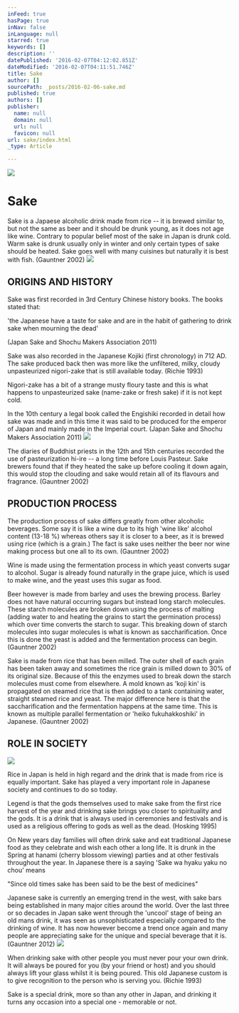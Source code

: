 ```yaml
---
inFeed: true
hasPage: true
inNav: false
inLanguage: null
starred: true
keywords: []
description: ''
datePublished: '2016-02-07T04:12:02.851Z'
dateModified: '2016-02-07T04:11:51.746Z'
title: Sake
author: []
sourcePath: _posts/2016-02-06-sake.md
published: true
authors: []
publisher:
  name: null
  domain: null
  url: null
  favicon: null
url: sake/index.html
_type: Article

---
```

![](https://the-grid-user-content.s3-us-west-2.amazonaws.com/71d1bafb-a27b-4c16-9316-63b0a59c5f1d.png)

# Sake

Sake is a Japaese alcoholic drink made from rice -- it is brewed similar to, but not the same as beer and it should be drunk young, as it does not age like wine. Contrary to popular belief most of the sake in Japan is drunk cold. Warm sake is drunk usually only in winter and only certain types of sake should be heated. Sake goes well with many cuisines but naturally it is best with fish. (Gauntner 2002)
![](https://the-grid-user-content.s3-us-west-2.amazonaws.com/f96c3bed-65bd-4693-9666-3fa9263e8cd3.jpg)

## ORIGINS AND HISTORY

Sake was first recorded in 3rd Century Chinese history books. The books stated that:

'the Japanese have a taste for sake and are in the habit of gathering to drink sake when mourning the dead'

(Japan Sake and Shochu Makers Association 2011)

Sake was also recorded in the Japanese Kojiki (first chronology) in 712 AD. The sake produced back then was more like the unfiltered, milky, cloudy unpasteurized nigori-zake that is still available today. (Richie 1993)

Nigori-zake has a bit of a strange musty floury taste and this is what happens to unpasteurized sake (name-zake or fresh sake) if it is not kept cold.

In the 10th century a legal book called the Engishiki recorded in detail how sake was made and in this time it was said to be produced for the emperor of Japan and mainly made in the Imperial court. (Japan Sake and Shochu Makers Association 2011)
![](https://the-grid-user-content.s3-us-west-2.amazonaws.com/974fca48-7cbb-41d8-977e-5e282e56dc46.jpg)

The diaries of Buddhist priests in the 12th and 15th centuries recorded the use of pasteurization hi-ire -- a long time before Louis Pasteur. Sake brewers found that if they heated the sake up before cooling it down again, this would stop the clouding and sake would retain all of its flavours and fragrance. (Gauntner 2002)

## PRODUCTION PROCESS

The production process of sake differs greatly from other alcoholic beverages. Some say it is like a wine due to its high 'wine like' alcohol content (13-18 %) whereas others say it is closer to a beer, as it is brewed using rice (which is a grain.) The fact is sake uses neither the beer nor wine making process but one all to its own.  (Gauntner 2002)

Wine is made using the fermentation process in which yeast converts sugar to alcohol. Sugar is already found naturally in the grape juice, which is used to make wine, and the yeast uses this sugar as food.

Beer however is made from barley and uses the brewing process. Barley does not have natural occurring sugars but instead long starch molecules. These starch molecules are broken down using the process of malting (adding water to and heating the grains to start the germination process) which over time converts the starch to sugar. This breaking down of starch molecules into sugar molecules is what is known as saccharification. Once this is done the yeast is added and the fermentation process can begin. (Gauntner 2002)

Sake is made from rice that has been milled. The outer shell of each grain has been taken away and sometimes the rice grain is milled down to 30% of its original size. Because of this the enzymes used to break down the starch molecules must come from elsewhere. A mold known as 'koji kin' is propagated on steamed rice that is then added to a tank containing water, straight steamed rice and yeast. The major difference here is that the saccharification and the fermentation happens at the same time. This is known as multiple parallel fermentation or 'heiko fukuhakkoshiki' in Japanese. (Gauntner 2002)

## ROLE IN SOCIETY
![](https://the-grid-user-content.s3-us-west-2.amazonaws.com/554e8e58-d9d1-4486-9121-a79c17107a01.jpg)

Rice in Japan is held in high regard and the drink that is made from rice is equally important. Sake has played a very important role in Japanese society and continues to do so today.

Legend is that the gods themselves used to make sake from the first rice harvest of the year and drinking sake brings you closer to spirituality and the gods. It is a drink that is always used in ceremonies and festivals and is used as a religious offering to gods as well as the dead. (Hosking 1995)

On New years day families will often drink sake and eat traditional Japanese food as they celebrate and wish each other a long life. It is drunk in the Spring at hanami (cherry blossom viewing) parties and at other festivals throughout the year. In Japanese there is a saying 'Sake wa hyaku yaku no chou' means

"Since old times sake has been said to be the best of medicines"

Japanese sake is currently an emerging trend in the west, with sake bars being established in many major cities around the world. Over the last three or so decades in Japan sake went through the 'uncool' stage of being an old mans drink, it was seen as unsophisticated especially compared to the drinking of wine. It has now however become a trend once again and many people are appreciating sake for the unique and special beverage that it is. (Gauntner 2012)
![](https://the-grid-user-content.s3-us-west-2.amazonaws.com/cfe3cf9e-bf57-479a-b759-0e5c0396a00e.jpg)

When drinking sake with other people you must never pour your own drink. It will always be poured for you (by your friend or host) and you should always lift your glass whilst it is being poured. This old Japanese custom is to give recognition to the person who is serving you. (Richie 1993)

Sake is a special drink, more so than any other in Japan, and drinking it turns any occasion into a special one - memorable or not.